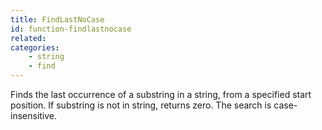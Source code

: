 ```yaml
---
title: FindLastNoCase
id: function-findlastnocase
related:
categories:
    - string
    - find
---
```


Finds the last occurrence of a substring in a string, from a
        specified start position. If substring is not in string,
        returns zero. The search is case-insensitive.